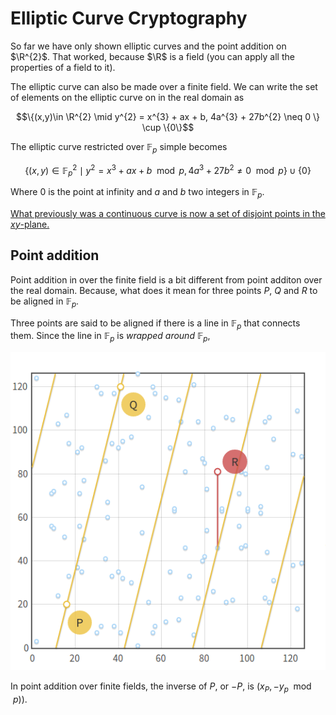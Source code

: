 # Elliptic Curve Cryptography
So far we have only shown elliptic curves and the point addition on $\R^{2}$. That worked, because $\R$ is a field (you can apply all the properties of a field to it).

The elliptic curve can also be made over a finite field. We can write the set of elements on the elliptic curve on in the real domain as 

$$\{(x,y)\in \R^{2} \mid y^{2} = x^{3} + ax + b, 4a^{3} + 27b^{2} \neq 0 \} \cup \{0\}$$

The elliptic curve restricted over $\mathbb{F}_{p}$ simple becomes

$$\{(x,y)\in \mathbb{F}_{p}^{2} \mid y^{2} = x^{3} + ax + b \mod p, 4a^{3} + 27b^{2} \neq 0 \mod p\} \cup \{0\}$$

Where $0$ is the point at infinity and $a$ and $b$ two integers in $\mathbb{F}_{p}$.

[What previously was a continuous curve is now a set of disjoint points in the $xy$-plane.][ref1]

[ref1]: https://andrea.corbellini.name/2015/05/23/elliptic-curve-cryptography-finite-fields-and-discrete-logarithms/

## Point addition
Point addition in over the finite field is a bit different from point additon over the real domain. Because, what does it mean for three points $P$, $Q$ and $R$ to be aligned in $\mathbb{F}_{p}$.

Three points are said to be aligned if there is a line in $\mathbb{F}_{p}$ that connects them. Since the line in $\mathbb{F}_{p}$ is *wrapped around* $\mathbb{F}_{p}$, 

![Alt text](images/point-addition-mod-p.png)

In point addition over finite fields, the inverse of $P$, or $-P$, is $(x_{P}, -y_{p} \mod p))$.

